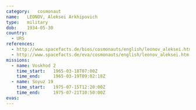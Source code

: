 ```yaml
---
category:	cosmonaut
name:	LEONOV, Aleksei Arkhipovich 
type:	military
dob:	1934-05-30
country:
  - URS
references:
  - http://www.spacefacts.de/bios/cosmonauts/english/leonov_aleksei.htm
  - http://www.spacefacts.de/eva/cosmonauts/english/leonov_aleksei.htm
missions:
  - name: Voskhod 2
    time_start:   1965-03-18T07:00Z
    time_end:     1965-03-19T09:02:18Z
  - name: Soyuz 19
    time_start:   1975-07-15T12:20:00Z
    time_end:     1975-07-21T10:50:00Z
evas:
---
```

